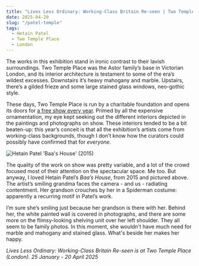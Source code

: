 ```yaml
---
title: "Lives Less Ordinary: Working-Class Britain Re-seen | Two Temple Place"
date: 2025-04-20
slug: "/patel-temple"
tags:
  - Hetain Patel
  - Two Temple Place
  - London
---
```


The works in this exhibition stand in ironic contrast to their lavish surroundings. Two Temple Place was the Astor family’s base in Victorian London, and its interior architecture is testament to some of the era’s wildest excesses. Downstairs it’s heavy mahogany and marble. Upstairs, there’s a gilded frieze and some large stained glass windows, neo-gothic style.

These days, Two Temple Place is run by a charitable foundation and opens its doors for [a free show every year](https://twotempleplace.org/events/lives-less-ordinary/). Primed by all the expensive ornamentation, my eye kept seeking out the different interiors depicted in the paintings and photographs on show. These interiors tended to be a bit beaten-up: this year’s conceit is that all the exhibition’s artists come from working-class backgrounds, though I don’t know how the curators could possibly have confirmed that for _everyone._

![Hetain Patel 'Baa's House' (2015)](/patel-temple-1.jpg)

The quality of the work on show was pretty variable, and a lot of the crowd focused most of their attention on the spectacular space. Me too. But anyway, I loved Hetain Patel’s _Baa’s House_, from 2015 and pictured above. The artist’s smiling grandma faces the camera - and us - radiating contentment. Her grandson crouches by her in a Spiderman costume: apparently a recurring motif in Patel’s work.

I’m sure she’s smiling just because her grandson is there with her. Behind her, the white painted wall is covered in photographs, and there are some more on the flimsy-looking shelving unit over her left shoulder. They all seem to be family photos. In this moment, she wouldn't have much need for marble and mahogany and stained glass. What's beside her makes her happy.

_Lives Less Ordinary: Working-Class Britain Re-seen is at Two Temple Place (London). 25 January - 20 April 2025_
